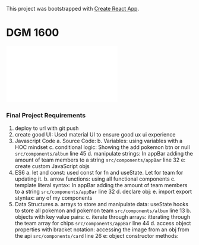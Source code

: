 This project was bootstrapped with [Create React App](https://github.com/facebook/create-react-app).

# DGM 1600

![Links to requirement](requirements.pdf)

### Final Project Requirements

1. deploy to url with git push
2. create good UI: Used material UI to ensure good ux ui experience
3. Javascript Code
  a. Source Code:
  b. Variables: using variables with a HOC mindset
  c. conditional logic: Showing the add pokemon btn or null `src/components/album` line 45
  d. manipulate strings: In appBar adding the amount of team members to a string `src/components/appBar` line 32
  e: create custom JavaScript objs
4. ES6
  a. let and const: used const for fn and useState. Let for team for updating it.
  b. arrow functions: using all functional components 
  c. template literal syntax: In appBar adding the amount of team members to a string `src/components/appBar` line 32
  d. declare obj:
  e. import export styntax: any of my components
5. Data Structures
  a. arrays to store and manipulate data: useState hooks to store all pokemon and pokemon team `src/components/album` line 13
  b. objects with key value pairs:
  c. iterate through arrays: itterating through the team array for chips `src/components/appBar` line 44
  d. access object properties with bracket notation: accessing the image from an obj from the api  `src/components/card` line 26
  e: object constructor methods:
